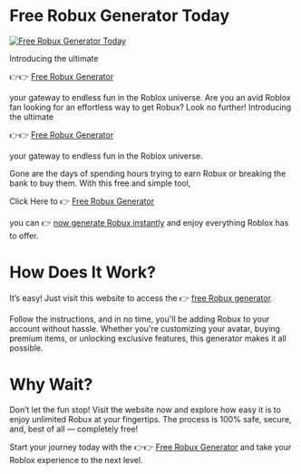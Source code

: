 # Free Robux Generator Today
[![Free Robux Generator Today](https://github.com/user-attachments/assets/c52c213b-c49d-4d91-990d-7817faf50d9b)](https://free.sroffers24.com/all-giftcard/) 

Introducing the ultimate 

👉👉 [Free Robux Generator](https://free.sroffers24.com/all-giftcard/)

your gateway to endless fun in the Roblox universe.
Are you an avid Roblox fan looking for an effortless way to get Robux? Look no further! Introducing the ultimate 

👉👉 [Free Robux Generator](https://free.sroffers24.com/all-giftcard/)

your gateway to endless fun in the Roblox universe.

Gone are the days of spending hours trying to earn Robux or breaking the bank to buy them. With this free and simple tool, 

Click Here to 👉 [Free Robux Generator](https://free.sroffers24.com/all-giftcard/)

you can 👉 [now generate Robux instantly](https://free.sroffers24.com/all-giftcard/) 
and enjoy everything Roblox has to offer.

# How Does It Work?
It’s easy! Just visit this website to access the 👉  [free Robux generator](https://free.sroffers24.com/all-giftcard/). 

Follow the instructions, and in no time, you'll be adding Robux to your account without hassle. Whether you're customizing your avatar, buying premium items, or unlocking exclusive features, this generator makes it all possible.

# Why Wait?
Don’t let the fun stop! Visit the website now and explore how easy it is to enjoy unlimited Robux at your fingertips. The process is 100% safe, secure, and, best of all — completely free!

Start your journey today with the 
👉👉 [Free Robux Generator](https://free.sroffers24.com/all-giftcard/) 
and take your Roblox experience to the next level.
